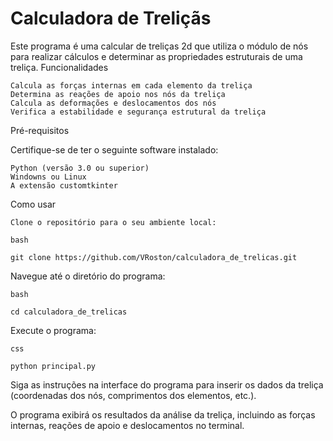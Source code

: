 # Calculadora de Treliçãs


Este programa é uma calcular  de treliças 2d  que utiliza o módulo de nós para realizar cálculos e determinar as propriedades estruturais de uma treliça.
Funcionalidades

    Calcula as forças internas em cada elemento da treliça
    Determina as reações de apoio nos nós da treliça
    Calcula as deformações e deslocamentos dos nós
    Verifica a estabilidade e segurança estrutural da treliça

Pré-requisitos

Certifique-se de ter o seguinte software instalado:

    Python (versão 3.0 ou superior)
    Windowns ou Linux 
    A extensão customtkinter

Como usar

    Clone o repositório para o seu ambiente local:

    bash

    git clone https://github.com/VRoston/calculadora_de_trelicas.git

Navegue até o diretório do programa:

    bash

    cd calculadora_de_trelicas

Execute o programa:

    css

    python principal.py

Siga as instruções na interface do programa para inserir os dados da treliça (coordenadas dos nós, comprimentos dos elementos, etc.).

O programa exibirá os resultados da análise da treliça, incluindo as forças internas, reações de apoio e deslocamentos no terminal.
